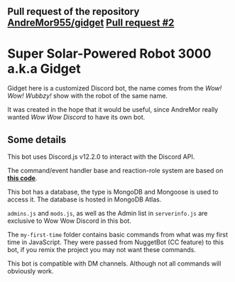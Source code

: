 Pull request of the repository [AndreMor955/gidget](https://github.com/AndreMor955/gidget) [Pull request #2](https://github.com/AndreMor955/gidget/pull/2)
--
# Super Solar-Powered Robot 3000 a.k.a Gidget

Gidget here is a customized Discord bot, the name comes from the _Wow! Wow! Wubbzy!_ show with the robot of the same name.

It was created in the hope that it would be useful, since AndreMor really wanted _Wow Wow Discord_ to have its own bot.

## Some details

This bot uses Discord.js v12.2.0 to interact with the Discord API.

The command/event handler base and reaction-role system are based on [**this code**](https://github.com/ansonfoong/discordjs-v12-bot).

This bot has a database, the type is MongoDB and Mongoose is used to access it. The database is hosted in MongoDB Atlas.

`admins.js` and `mods.js`, as well as the Admin list in `serverinfo.js` are exclusive to Wow Wow Discord in this bot.

The `my-first-time` folder contains basic commands from what was my first time in JavaScript. They were passed from NuggetBot (CC feature) to this bot, if you remix the project you may not want these commands.

This bot is compatible with DM channels. Although not all commands will obviously work.
